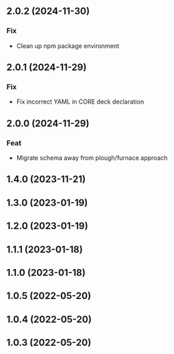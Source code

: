 ## 2.0.2 (2024-11-30)

### Fix

- Clean up npm package environment

## 2.0.1 (2024-11-29)

### Fix

- Fix incorrect YAML in CORE deck declaration

## 2.0.0 (2024-11-29)

### Feat

- Migrate schema away from plough/furnace approach

## 1.4.0 (2023-11-21)

## 1.3.0 (2023-01-19)

## 1.2.0 (2023-01-19)

## 1.1.1 (2023-01-18)

## 1.1.0 (2023-01-18)

## 1.0.5 (2022-05-20)

## 1.0.4 (2022-05-20)

## 1.0.3 (2022-05-20)

